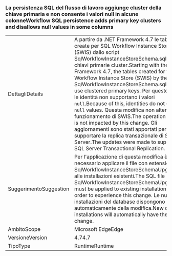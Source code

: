 ### <a name="workflow-sql-persistence-adds-primary-key-clusters-and-disallows-null-values-in-some-columns"></a><span data-ttu-id="78689-101">La persistenza SQL del flusso di lavoro aggiunge cluster della chiave primaria e non consente i valori null in alcune colonne</span><span class="sxs-lookup"><span data-stu-id="78689-101">Workflow SQL persistence adds primary key clusters and disallows null values in some columns</span></span>

|   |   |
|---|---|
|<span data-ttu-id="78689-102">Dettagli</span><span class="sxs-lookup"><span data-stu-id="78689-102">Details</span></span>|<span data-ttu-id="78689-103">A partire da .NET Framework 4.7 le tabelle create per SQL Workflow Instance Store (SWIS) dallo script SqlWorkflowInstanceStoreSchema.sql usano chiavi primarie cluster.</span><span class="sxs-lookup"><span data-stu-id="78689-103">Starting with the .NET Framework 4.7, the tables created for the SQL Workflow Instance Store (SWIS) by the SqlWorkflowInstanceStoreSchema.sql script use clustered primary keys.</span></span> <span data-ttu-id="78689-104">Per questo motivo le identità non supportano i valori <code>null</code>.</span><span class="sxs-lookup"><span data-stu-id="78689-104">Because of this, identities do not support <code>null</code> values.</span></span> <span data-ttu-id="78689-105">Questa modifica non altera il funzionamento di SWIS.</span><span class="sxs-lookup"><span data-stu-id="78689-105">The operation of SWIS is not impacted by this change.</span></span> <span data-ttu-id="78689-106">Gli aggiornamenti sono stati apportati per supportare la replica transazionale di SQL Server.</span><span class="sxs-lookup"><span data-stu-id="78689-106">The updates were made to support SQL Server Transactional Replication.</span></span>|
|<span data-ttu-id="78689-107">Suggerimento</span><span class="sxs-lookup"><span data-stu-id="78689-107">Suggestion</span></span>|<span data-ttu-id="78689-108">Per l'applicazione di questa modifica è necessario applicare il file con estensione sql SqlWorkflowInstanceStoreSchemaUpgrade.sql alle installazioni esistenti.</span><span class="sxs-lookup"><span data-stu-id="78689-108">The SQL file SqlWorkflowInstanceStoreSchemaUpgrade.sql must be applied to existing installations in order to experience this change.</span></span> <span data-ttu-id="78689-109">Le nuove installazioni del database dispongono automaticamente della modifica.</span><span class="sxs-lookup"><span data-stu-id="78689-109">New database installations will automatically have the change.</span></span>|
|<span data-ttu-id="78689-110">Ambito</span><span class="sxs-lookup"><span data-stu-id="78689-110">Scope</span></span>|<span data-ttu-id="78689-111">Microsoft Edge</span><span class="sxs-lookup"><span data-stu-id="78689-111">Edge</span></span>|
|<span data-ttu-id="78689-112">Versione</span><span class="sxs-lookup"><span data-stu-id="78689-112">Version</span></span>|<span data-ttu-id="78689-113">4.7</span><span class="sxs-lookup"><span data-stu-id="78689-113">4.7</span></span>|
|<span data-ttu-id="78689-114">Tipo</span><span class="sxs-lookup"><span data-stu-id="78689-114">Type</span></span>|<span data-ttu-id="78689-115">Runtime</span><span class="sxs-lookup"><span data-stu-id="78689-115">Runtime</span></span>|

